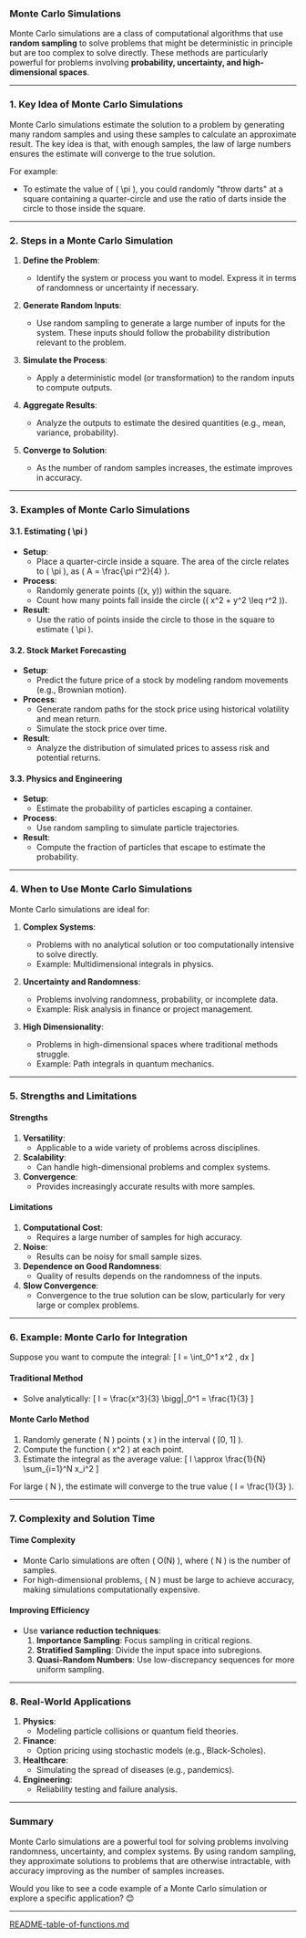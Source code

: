 ### **Monte Carlo Simulations**
Monte Carlo simulations are a class of computational algorithms that use **random sampling** to solve problems that might be deterministic in principle but are too complex to solve directly. These methods are particularly powerful for problems involving **probability, uncertainty, and high-dimensional spaces**.

---

### **1. Key Idea of Monte Carlo Simulations**
Monte Carlo simulations estimate the solution to a problem by generating many random samples and using these samples to calculate an approximate result. The key idea is that, with enough samples, the law of large numbers ensures the estimate will converge to the true solution.

For example:
- To estimate the value of \( \pi \), you could randomly "throw darts" at a square containing a quarter-circle and use the ratio of darts inside the circle to those inside the square.

---

### **2. Steps in a Monte Carlo Simulation**
1. **Define the Problem**:
   - Identify the system or process you want to model. Express it in terms of randomness or uncertainty if necessary.

2. **Generate Random Inputs**:
   - Use random sampling to generate a large number of inputs for the system. These inputs should follow the probability distribution relevant to the problem.

3. **Simulate the Process**:
   - Apply a deterministic model (or transformation) to the random inputs to compute outputs.

4. **Aggregate Results**:
   - Analyze the outputs to estimate the desired quantities (e.g., mean, variance, probability).

5. **Converge to Solution**:
   - As the number of random samples increases, the estimate improves in accuracy.

---

### **3. Examples of Monte Carlo Simulations**
#### **3.1. Estimating \( \pi \)**
- **Setup**:
  - Place a quarter-circle inside a square. The area of the circle relates to \( \pi \), as \( A = \frac{\pi r^2}{4} \).
- **Process**:
  - Randomly generate points \((x, y)\) within the square.
  - Count how many points fall inside the circle (\( x^2 + y^2 \leq r^2 \)).
- **Result**:
  - Use the ratio of points inside the circle to those in the square to estimate \( \pi \).

#### **3.2. Stock Market Forecasting**
- **Setup**:
  - Predict the future price of a stock by modeling random movements (e.g., Brownian motion).
- **Process**:
  - Generate random paths for the stock price using historical volatility and mean return.
  - Simulate the stock price over time.
- **Result**:
  - Analyze the distribution of simulated prices to assess risk and potential returns.

#### **3.3. Physics and Engineering**
- **Setup**:
  - Estimate the probability of particles escaping a container.
- **Process**:
  - Use random sampling to simulate particle trajectories.
- **Result**:
  - Compute the fraction of particles that escape to estimate the probability.

---

### **4. When to Use Monte Carlo Simulations**
Monte Carlo simulations are ideal for:
1. **Complex Systems**:
   - Problems with no analytical solution or too computationally intensive to solve directly.
   - Example: Multidimensional integrals in physics.

2. **Uncertainty and Randomness**:
   - Problems involving randomness, probability, or incomplete data.
   - Example: Risk analysis in finance or project management.

3. **High Dimensionality**:
   - Problems in high-dimensional spaces where traditional methods struggle.
   - Example: Path integrals in quantum mechanics.

---

### **5. Strengths and Limitations**
#### **Strengths**
1. **Versatility**:
   - Applicable to a wide variety of problems across disciplines.
2. **Scalability**:
   - Can handle high-dimensional problems and complex systems.
3. **Convergence**:
   - Provides increasingly accurate results with more samples.

#### **Limitations**
1. **Computational Cost**:
   - Requires a large number of samples for high accuracy.
2. **Noise**:
   - Results can be noisy for small sample sizes.
3. **Dependence on Good Randomness**:
   - Quality of results depends on the randomness of the inputs.
4. **Slow Convergence**:
   - Convergence to the true solution can be slow, particularly for very large or complex problems.

---

### **6. Example: Monte Carlo for Integration**
Suppose you want to compute the integral:
\[
I = \int_0^1 x^2 \, dx
\]

#### **Traditional Method**
- Solve analytically:
  \[
  I = \frac{x^3}{3} \bigg|_0^1 = \frac{1}{3}
  \]

#### **Monte Carlo Method**
1. Randomly generate \( N \) points \( x \) in the interval \( [0, 1] \).
2. Compute the function \( x^2 \) at each point.
3. Estimate the integral as the average value:
   \[
   I \approx \frac{1}{N} \sum_{i=1}^N x_i^2
   \]

For large \( N \), the estimate will converge to the true value \( I = \frac{1}{3} \).

---

### **7. Complexity and Solution Time**
#### **Time Complexity**
- Monte Carlo simulations are often \( O(N) \), where \( N \) is the number of samples.
- For high-dimensional problems, \( N \) must be large to achieve accuracy, making simulations computationally expensive.

#### **Improving Efficiency**
- Use **variance reduction techniques**:
  1. **Importance Sampling**: Focus sampling in critical regions.
  2. **Stratified Sampling**: Divide the input space into subregions.
  3. **Quasi-Random Numbers**: Use low-discrepancy sequences for more uniform sampling.

---

### **8. Real-World Applications**
1. **Physics**:
   - Modeling particle collisions or quantum field theories.
2. **Finance**:
   - Option pricing using stochastic models (e.g., Black-Scholes).
3. **Healthcare**:
   - Simulating the spread of diseases (e.g., pandemics).
4. **Engineering**:
   - Reliability testing and failure analysis.

---

### **Summary**
Monte Carlo simulations are a powerful tool for solving problems involving randomness, uncertainty, and complex systems. By using random sampling, they approximate solutions to problems that are otherwise intractable, with accuracy improving as the number of samples increases.

Would you like to see a code example of a Monte Carlo simulation or explore a specific application? 😊


---

[README-table-of-functions.md](https://t2m.io/fchEDKB)
